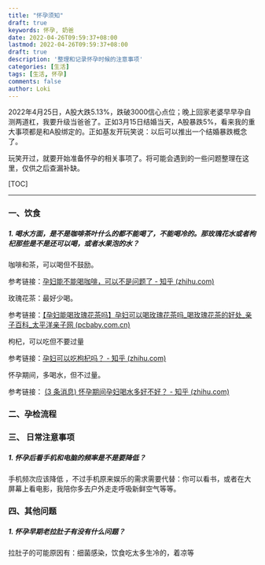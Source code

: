```yaml
---
title: "怀孕须知"
draft: true
keywords: 怀孕, 奶爸
date: 2022-04-26T09:59:37+08:00
lastmod: 2022-04-26T09:59:37+08:00
draft: true
description: '整理和记录怀孕时候的注意事项'
categories: [生活]
tags: [生活, 怀孕]
comments: false
author: Loki
---
```






2022年4月25日，A股大跌5.13%，跌破3000信心点位；晚上回家老婆早早孕自测两道杠，我要升级当爸爸了。正如3月15日结婚当天，A股暴跌5%，看来我的重大事项都是和A股绑定的。正如基友开玩笑说：以后可以推出一个结婚暴跌概念了。

玩笑开过，就要开始准备怀孕的相关事项了。将可能会遇到的一些问题整理在这里，仅供之后查漏补缺。



[TOC]

----







### 一、饮食

##### 1. 喝水方面，是不是咖啡茶叶什么的都不能喝了，不能喝冷的。那玫瑰花水或者枸杞那些是不是还可以喝，或者水果泡的水？

咖啡和茶，可以喝但不鼓励。

参考链接：[孕妇能不能喝咖啡，可以不是问题了 - 知乎 (zhihu.com)](https://zhuanlan.zhihu.com/p/110786441)

玫瑰花茶：最好少喝。

参考链接：[【孕妇能喝玫瑰花茶吗】孕妇可以喝玫瑰花茶吗_喝玫瑰花茶的好处_亲子百科_太平洋亲子网 (pcbaby.com.cn)](https://baike.pcbaby.com.cn/qzbd/1122328.html)

枸杞，可以吃但不要过量

参考链接：[孕妇可以吃枸杞吗？ - 知乎 (zhihu.com)](https://zhuanlan.zhihu.com/p/222773934)

怀孕期间，多喝水，但不过量。

参考链接： [(3 条消息) 怀孕期间孕妇喝水多好不好？ - 知乎 (zhihu.com)](https://www.zhihu.com/question/451257893)



### 二、孕检流程







### 三、 日常注意事项

##### 1. 怀孕后看手机和电脑的频率是不是要降低？

手机频次应该降低 ，不过手机原来娱乐的需求需要代替：你可以看书，或者在大屏幕上看电影，我陪你多去户外走走呼吸新鲜空气等等。



### 四、其他问题

##### 1. 怀孕早期老拉肚子有没有什么问题？

拉肚子的可能原因有：细菌感染，饮食吃太多生冷的，着凉等



















